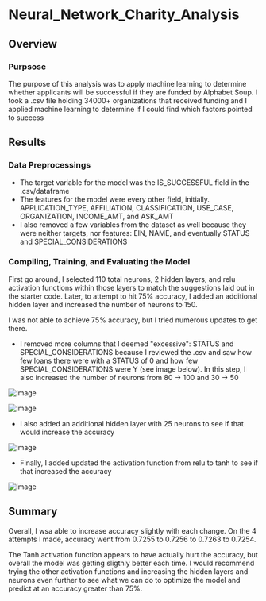 # Neural_Network_Charity_Analysis

## Overview

### Purpsose
The purpose of this analysis was to apply machine learning to determine whether applicants will be successful if they are funded by Alphabet Soup. I took a .csv file holding 34000+ organizations that received funding and I applied machine learning to determine if I could find which factors pointed to success

## Results

### Data Preprocessings
- The target variable for the model was the IS_SUCCESSFUL field in the .csv/dataframe
- The features for the model were every other field, initially. APPLICATION_TYPE, AFFILIATION, CLASSIFICATION, USE_CASE, ORGANIZATION, INCOME_AMT, and ASK_AMT
- I also removed a few variables from the dataset as well because they were neither targets, nor features: EIN, NAME, and eventually STATUS and SPECIAL_CONSIDERATIONS

### Compiling, Training, and Evaluating the Model

First go around, I selected 110 total neurons, 2 hidden layers, and relu activation functions within those layers to match the suggestions laid out in the starter code. Later, to attempt to hit 75% accuracy, I added an additional hidden layer and increased the number of neurons to 150. 

I was not able to achieve 75% accuracy, but I tried numerous updates to get there.

- I removed more columns that I deemed "excessive": STATUS and SPECIAL_CONSIDERATIONS because I reviewed the .csv and saw how few loans there were with a STATUS of 0 and how few SPECIAL_CONSIDERATIONS were Y (see image below). In this step, I also increased the number of neurons from 80 -> 100 and 30 -> 50 
 
![image](https://user-images.githubusercontent.com/114685724/225485556-4e203c9c-a530-4ac4-8f71-84e18783e584.png)

![image](https://user-images.githubusercontent.com/114685724/225485869-e1b7ffe6-dccb-4ec3-a595-8c1169095565.png)


- I also added an additional hidden layer with 25 neurons to see if that would increase the accuracy

![image](https://user-images.githubusercontent.com/114685724/225485900-69680ca9-0d51-4a28-b95e-938877466b9b.png)


- Finally, I added updated the activation function from relu to tanh to see if that increased the accuracy

![image](https://user-images.githubusercontent.com/114685724/225485929-4470146b-409b-4449-9f2e-a62ea204e89a.png)


## Summary

Overall, I wsa able to increase accuracy slightly with each change. On the 4 attempts I made, accuracy went from 0.7255 to 0.7256 to 0.7263 to 0.7254. 

The Tanh activation function appears to have actually hurt the accuracy, but overall the model was getting sligthly better each time. I would recommend trying the other activation functions and increasing the hidden layers and neurons even further to see what we can do to optimize the model and predict at an accuracy greater than 75%. 
